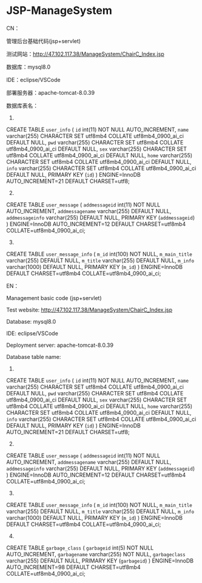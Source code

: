 ﻿# JSP-ManageSystem
CN：

管理后台基础代码(jsp+servlet)

测试网站：http://47.102.117.38/ManageSystem/ChairC_Index.jsp

数据库：mysql8.0

IDE：eclipse/VSCode

部署服务器：apache-tomcat-8.0.39

数据库表名：

1)
CREATE TABLE `user_info` (
  `id` int(11) NOT NULL AUTO_INCREMENT,
  `name` varchar(255) CHARACTER SET utf8mb4 COLLATE utf8mb4_0900_ai_ci DEFAULT NULL,
  `pwd` varchar(255) CHARACTER SET utf8mb4 COLLATE utf8mb4_0900_ai_ci DEFAULT NULL,
  `sex` varchar(255) CHARACTER SET utf8mb4 COLLATE utf8mb4_0900_ai_ci DEFAULT NULL,
  `home` varchar(255) CHARACTER SET utf8mb4 COLLATE utf8mb4_0900_ai_ci DEFAULT NULL,
  `info` varchar(255) CHARACTER SET utf8mb4 COLLATE utf8mb4_0900_ai_ci DEFAULT NULL,
  PRIMARY KEY (`id`)
) ENGINE=InnoDB AUTO_INCREMENT=21 DEFAULT CHARSET=utf8;

2)
CREATE TABLE `user_message` (
  `addmessageid` int(11) NOT NULL AUTO_INCREMENT,
  `addmessagename` varchar(255) DEFAULT NULL,
  `addmessageinfo` varchar(255) DEFAULT NULL,
  PRIMARY KEY (`addmessageid`)
) ENGINE=InnoDB AUTO_INCREMENT=12 DEFAULT CHARSET=utf8mb4 COLLATE=utf8mb4_0900_ai_ci;

3)
CREATE TABLE `user_message_info` (
  `m_id` int(100) NOT NULL,
  `m_main_title` varchar(255) DEFAULT NULL,
  `m_title` varchar(255) DEFAULT NULL,
  `m_info` varchar(1000) DEFAULT NULL,
  PRIMARY KEY (`m_id`)
) ENGINE=InnoDB DEFAULT CHARSET=utf8mb4 COLLATE=utf8mb4_0900_ai_ci;
 
 
 
EN： 
 
Management basic code (jsp+servlet)

Test website: http://47.102.117.38/ManageSystem/ChairC_Index.jsp

Database: mysql8.0

IDE: eclipse/VSCode

Deployment server: apache-tomcat-8.0.39

Database table name:

1)
CREATE TABLE `user_info` (
  `id` int(11) NOT NULL AUTO_INCREMENT,
  `name` varchar(255) CHARACTER SET utf8mb4 COLLATE utf8mb4_0900_ai_ci DEFAULT NULL,
  `pwd` varchar(255) CHARACTER SET utf8mb4 COLLATE utf8mb4_0900_ai_ci DEFAULT NULL,
  `sex` varchar(255) CHARACTER SET utf8mb4 COLLATE utf8mb4_0900_ai_ci DEFAULT NULL,
  `home` varchar(255) CHARACTER SET utf8mb4 COLLATE utf8mb4_0900_ai_ci DEFAULT NULL,
  `info` varchar(255) CHARACTER SET utf8mb4 COLLATE utf8mb4_0900_ai_ci DEFAULT NULL,
  PRIMARY KEY (`id`)
) ENGINE=InnoDB AUTO_INCREMENT=21 DEFAULT CHARSET=utf8;

2)
CREATE TABLE `user_message` (
  `addmessageid` int(11) NOT NULL AUTO_INCREMENT,
  `addmessagename` varchar(255) DEFAULT NULL,
  `addmessageinfo` varchar(255) DEFAULT NULL,
  PRIMARY KEY (`addmessageid`)
) ENGINE=InnoDB AUTO_INCREMENT=12 DEFAULT CHARSET=utf8mb4 COLLATE=utf8mb4_0900_ai_ci;

3)
CREATE TABLE `user_message_info` (
  `m_id` int(100) NOT NULL,
  `m_main_title` varchar(255) DEFAULT NULL,
  `m_title` varchar(255) DEFAULT NULL,
  `m_info` varchar(1000) DEFAULT NULL,
  PRIMARY KEY (`m_id`)
) ENGINE=InnoDB DEFAULT CHARSET=utf8mb4 COLLATE=utf8mb4_0900_ai_ci;

4)
CREATE TABLE `garbage_class` (
  `garbageid` int(5) NOT NULL AUTO_INCREMENT,
  `garbagename` varchar(255) NOT NULL,
  `garbageclass` varchar(255) DEFAULT NULL,
  PRIMARY KEY (`garbageid`)
) ENGINE=InnoDB AUTO_INCREMENT=98 DEFAULT CHARSET=utf8mb4 COLLATE=utf8mb4_0900_ai_ci;